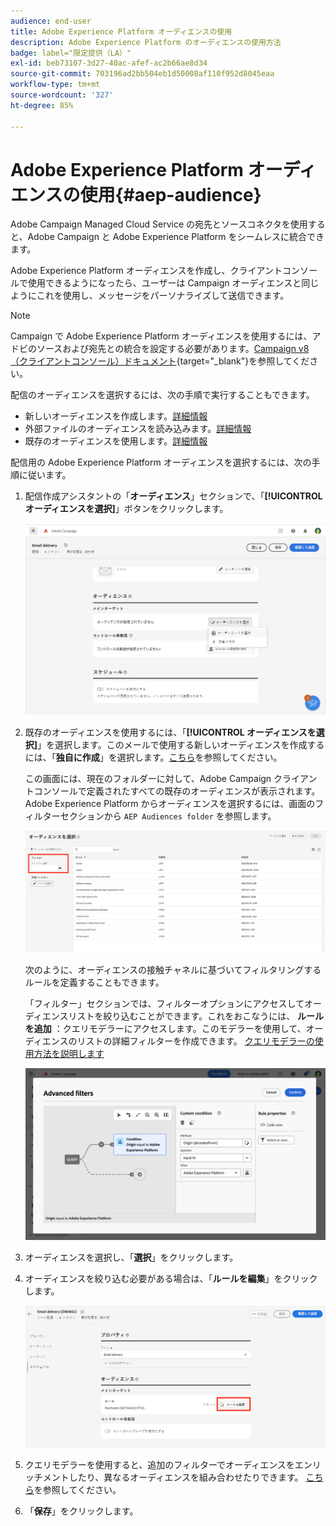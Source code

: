 ```yaml
---
audience: end-user
title: Adobe Experience Platform オーディエンスの使用
description: Adobe Experience Platform のオーディエンスの使用方法
badge: label="限定提供（LA）"
exl-id: beb73107-3d27-40ac-afef-ac2b66ae8d34
source-git-commit: 703196ad2bb504eb1d50008af110f952d8045eaa
workflow-type: tm+mt
source-wordcount: '327'
ht-degree: 85%

---
```


# Adobe Experience Platform オーディエンスの使用{#aep-audience}

Adobe Campaign Managed Cloud Service の宛先とソースコネクタを使用すると、Adobe Campaign と Adobe Experience Platform をシームレスに統合できます。

Adobe Experience Platform オーディエンスを作成し、クライアントコンソールで使用できるようになったら、ユーザーは Campaign オーディエンスと同じようにこれを使用し、メッセージをパーソナライズして送信できます。

>[!NOTE]
>
>Campaign で Adobe Experience Platform オーディエンスを使用するには、アドビのソースおよび宛先との統合を設定する必要があります。[Campaign v8（クライアントコンソール）ドキュメント](https://experienceleague.adobe.com/docs/campaign/campaign-v8/connect/ac-aep/ac-aep.html?lang=ja){target="_blank"}を参照してください。

配信のオーディエンスを選択するには、次の手順で実行することもできます。

* 新しいオーディエンスを作成します。[詳細情報](../query/query-modeler-overview.md)
* 外部ファイルのオーディエンスを読み込みます。[詳細情報](file-audience.md)
* 既存のオーディエンスを使用します。[詳細情報](add-audience.md)

配信用の Adobe Experience Platform オーディエンスを選択するには、次の手順に従います。

1. 配信作成アシスタントの「**オーディエンス**」セクションで、「**[!UICONTROL オーディエンスを選択]**」ボタンをクリックします。

   ![](assets/create-audience.png)

1. 既存のオーディエンスを使用するには、「**[!UICONTROL オーディエンスを選択]**」を選択します。このメールで使用する新しいオーディエンスを作成するには、「**独自に作成**」を選択します。[こちら](../query/query-modeler-overview.md)を参照してください。

   この画面には、現在のフォルダーに対して、Adobe Campaign クライアントコンソールで定義されたすべての既存のオーディエンスが表示されます。Adobe Experience Platform からオーディエンスを選択するには、画面のフィルターセクションから `AEP Audiences folder` を参照します。

   ![](assets/select-audience-folder.png)

   次のように、オーディエンスの接触チャネルに基づいてフィルタリングするルールを定義することもできます。

   「フィルター」セクションでは、フィルターオプションにアクセスしてオーディエンスリストを絞り込むことができます。これをおこなうには、 **ルールを追加** ：クエリモデラーにアクセスします。このモデラーを使用して、オーディエンスのリストの詳細フィルターを作成できます。 [クエリモデラーの使用方法を説明します](../query/query-modeler-overview.md)

   ![](assets/filter-on-aep-audience.png)

1. オーディエンスを選択し、「**選択**」をクリックします。

1. オーディエンスを絞り込む必要がある場合は、「**ルールを編集**」をクリックします。

   ![](assets/refine-audience.png)

1. クエリモデラーを使用すると、追加のフィルターでオーディエンスをエンリッチメントしたり、異なるオーディエンスを組み合わせたりできます。 [こちら](../query/query-modeler-overview.md)を参照してください。

1. 「**保存**」をクリックします。
